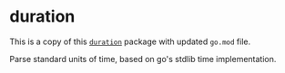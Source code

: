 # duration

This is a copy of this [`duration`](https://git.maze.io/go/duration) package with updated `go.mod` file.

Parse standard units of time, based on go's stdlib time implementation.

